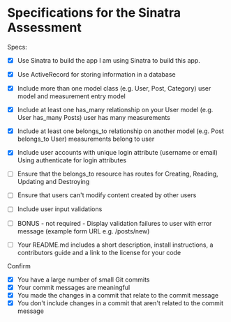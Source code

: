 # Specifications for the Sinatra Assessment
Specs:
- [x] Use Sinatra to build the app
I am using Sinatra to build this app. 

- [x] Use ActiveRecord for storing information in a database
- [x] Include more than one model class (e.g. User, Post, Category)
    user model and measurement entry model 
- [x] Include at least one has_many relationship on your User model (e.g. User has_many Posts)
    user has many measurements 
- [x] Include at least one belongs_to relationship on another model (e.g. Post belongs_to User)
    measurements belong to user
- [x] Include user accounts with unique login attribute (username or email)
    Using authenticate for login attributes
- [ ] Ensure that the belongs_to resource has routes for Creating, Reading, Updating and Destroying
- [ ] Ensure that users can't modify content created by other users
- [ ] Include user input validations
- [ ] BONUS - not required - Display validation failures to user with error message (example form URL e.g. /posts/new)
- [ ] Your README.md includes a short description, install instructions, a contributors guide and a link to the license for your code

Confirm
- [x] You have a large number of small Git commits
- [x] Your commit messages are meaningful
- [x] You made the changes in a commit that relate to the commit message
- [x] You don't include changes in a commit that aren't related to the commit message